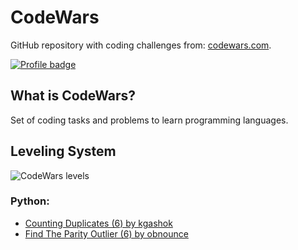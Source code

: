 # CodeWars

GitHub repository with coding challenges from:
[codewars.com](https://www.codewars.com/).

[![Profile badge](https://www.codewars.com/users/0xEntropie/badges/large)](https://www.codewars.com/users/0xEntropie)

## What is CodeWars?

Set of coding tasks and problems to learn programming languages.

## Leveling System

![CodeWars levels](https://i.imgur.com/Vm77XMv.png)

### Python:

* [Counting Duplicates (6) by kgashok](Python/CountingDuplicates.py)
* [Find The Parity Outlier (6) by obnounce](Python/FindParityOutlier.py)




